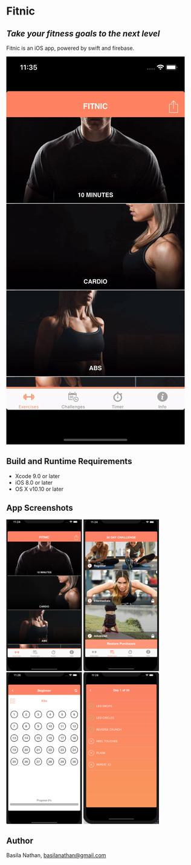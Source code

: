 # Fitnic
## _Take your fitness goals to the next level_

Fitnic is an iOS app, powered by swift and firebase.

![](fitnic-challenge.gif)

## Build and Runtime Requirements
+ Xcode 9.0 or later
+ iOS 8.0 or later
+ OS X v10.10 or later

## App Screenshots

<p float="left">

  <img src="https://raw.githubusercontent.com/basilanathan/FitNic/master/screenshots/Intro.png" width="200" height="400">
  <img src="https://raw.githubusercontent.com/basilanathan/FitNic/master/screenshots/Challenge.png" width="200" height="400">
  <img src="https://raw.githubusercontent.com/basilanathan/FitNic/master/screenshots/Calendar.png" width="200" height="400">
  <img src="https://raw.githubusercontent.com/basilanathan/FitNic/master/screenshots/List.png" width="200" height="400">

</p>

<!-- ![](https://raw.githubusercontent.com/basilanathan/FitNic/master/screenshots/Intro.png)
![](https://raw.githubusercontent.com/basilanathan/FitNic/master/screenshots/Challenge.png)
![](https://raw.githubusercontent.com/basilanathan/FitNic/master/screenshots/Calendar.png)
![](https://raw.githubusercontent.com/basilanathan/FitNic/master/screenshots/List.png) -->

## Author

Basila Nathan, basilanathan@gmail.com

